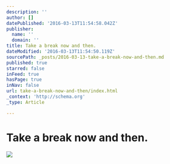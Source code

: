 ```yaml
---
description: ''
author: []
datePublished: '2016-03-13T11:54:58.042Z'
publisher:
  name: ''
  domain: ''
title: Take a break now and then.
dateModified: '2016-03-13T11:54:50.119Z'
sourcePath: _posts/2016-03-13-take-a-break-now-and-then.md
published: true
starred: false
inFeed: true
hasPage: true
inNav: false
url: take-a-break-now-and-then/index.html
_context: 'http://schema.org'
_type: Article

---
```

# Take a break now and then.
![](https://the-grid-user-content.s3-us-west-2.amazonaws.com/8b918551-3406-4b8b-a2de-561983efcf64.png)